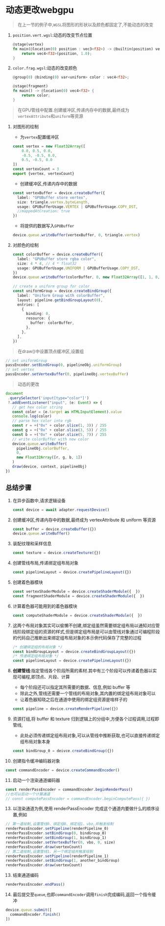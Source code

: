 
# 动态更改webgpu

>在上一节的例子中,`WGSL`将图形的形状以及颜色都固定了,不能动态的改变

1. `position.vert.wgsl`:动态的改变节点位置

   ```rust
   @stage(vertex)
   fn main(@location(0) position : vec3<f32>) -> @builtin(position) vec4<f32> {
       return vec4<f32>(position, 1.0);
   }
   ```

2. `color.frag.wgsl`:动态的改变颜色

   ```rust
   @group(0) @binding(0) var<uniform> color : vec4<f32>;
   
   @stage(fragment)
   fn main() -> @location(0) vec4<f32> {
       return color;
   }
   ```

> 在GPU管线中配置.创建缓冲区,传递内存中的数据,最终成为`vertexAttribute`和`uniform`等资源

1. 对图形的绘制
   * 为`vertex`配置缓冲区

   ```ts
   const vertex = new Float32Array([
       0.0, 0.5, 0.0,
       -0.5, -0.5, 0.0,
       0.5, -0.5, 0.0
   ])
   const vertexCount = 3
   export {vertex, vertexCount}
   ```

   * 创建缓冲区,传递内存中的数据

   ```ts
   const vertexBuffer = device.createBuffer({
     label: "GPUBuffer store vertex",
     size: triangle.vertex.byteLength,
     usage: GPUBufferUsage.VERTEX | GPUBufferUsage.COPY_DST,
     //mappedAtCreation: true
   })
   ```

   * 将提供的数据写入`GPUBuffer`

   ```ts
   device.queue.writeBuffer(vertexBuffer, 0, triangle.vertex)
   ```

2. 对颜色的绘制

   ```ts
   const colorBuffer = device.createBuffer({
     label: "GPUBuffer store rgba color",
     size: 4 * 4, // 4 * float32
     usage: GPUBufferUsage.UNIFORM | GPUBufferUsage.COPY_DST,
   })
   device.queue.writeBuffer(colorBuffer, 0, new Float32Array([1, 1, 0, 1]))
 
   // create a uniform group for color
   const uniformGroup = device.createBindGroup({
     label: "Uniform Group with colorBuffer",
     layout: pipeline.getBindGroupLayout(0),
     entries: [
       {
         binding: 0,
         resource: {
           buffer: colorBuffer,
         },
       },
     ],
   })
   ```

> 在draw()中设置顶点缓冲区,设置组

   ```ts
  // set uniformGroup
  passEncoder.setBindGroup(0, pipelineObj.uniformGroup)
  // set vertex
  passEncoder.setVertexBuffer(0, pipelineObj.vertexBuffer)
   ```

> 动态的更改

   ```ts
   document
    .querySelector('input[type="color"]')
    ?.addEventListener("input", (e: Event) => {
      // get hex color string
      const color = (e.target as HTMLInputElement).value
      console.log(color)
      // parse hex color into rgb
      const r = +("0x" + color.slice(1, 3)) / 255
      const g = +("0x" + color.slice(3, 5)) / 255
      const b = +("0x" + color.slice(5, 7)) / 255
      // write colorBuffer with new color
      device.queue.writeBuffer(
        pipelineObj.colorBuffer,
        0,
        new Float32Array([r, g, b, 1])
      )
      draw(device, context, pipelineObj)
   })
   ```

## 总结步骤

1. 在异步函数中,请求逻辑设备

   ```ts
   const device = await adapter.requestDevice()
   ```

2. 创建缓冲区,传递内存中的数据,最终成为 vertexAttribute 和 uniform 等资源

   ```ts
   const buffer = device.createBuffer({})
   device.queue.writeBuffer()
   ```

3. 装配纹理和采样信息

   ```ts
   const texture = device.createTexture({})
   ```

4. 创建管线布局,传递绑定组布局对象

   ```ts
   const pipelineLayout = device.createPipelineLayout({})
   ```

5. 创建着色器模块

   ```ts
   const vertexShaderModule = device.createShaderModule({  })
   const fragmentShaderModule = device.createShaderModule({  })
   ```

6. 计算着色器可能用到的着色器模块

   ```ts
   const computeShaderModule = device.createShaderModule({  })
   ```

7. 这两个布局对象其实可以偷懒不创建,绑定组虽然需要绑定组布局以通知对应管线阶段绑定组的资源的样式,但是绑定组布局是可以由管线对象通过可编程阶段的代码自己推断出来绑定组布局对象的本示例代码保存了完整的过程

   ```ts
   /* 创建绑定组的布局对象 */
   const bindGroupLayout = device.createBindGroupLayout({})
   /* 传递绑定组布局对象 */
   const pipelineLayout = device.createPipelineLayout({})
   ```

8. **创建管线**:指定管线各个阶段所需的素材.其中有三个阶段可以传递着色器以实现可编程,即顶点、片段、计算
   * 每个阶段还可以指定其所需要的数据、信息,例如 buffer 等
   * 除此之外,管线还需要一个管线的布局对象,其内置的绑定组布局对象可以
   * 让着色器知晓之后在通道中使用的绑定组资源是啥样子的

   ```ts
   const pipeline = device.createRenderPipeline({})
   ```

9. 资源打组,将 buffer 和 texture 归到逻辑上的分组中,方便各个过程调用,过程即管线,
   * 此处必须传递绑定组布局对象,可以从管线中推断获取,也可以直接传递绑定组布局对象本身

   ```ts
   const bindGroup_0 = deivce.createBindGroup({})
   ```

10. 创建指令缓冲编码器对象

   ```ts
   const commandEncoder = device.createCommandEncoder()
   ```

11. 启动一个渲染通道编码器

   ```ts
   const renderPassEncoder = commandEncoder.beginRenderPass()   
   //也可以启动一个计算通道
   // const computePassEncoder = commandEncoder.beginComputePass({ }) 
   ```

13. 以渲染通道为例,使用 renderPassEncoder 完成这个通道内要做什么的顺序设置,例如

   ```ts
   // 第一道绘制,设置管线0、绑定组0、绑定组1、vbo,并触发绘制
   renderPassEncoder.setPipeline(renderPipeline_0)
   renderPassEncoder.setBindGroup(0, bindGroup_0)
   renderPassEncoder.setBindGroup(1, bindGroup_1)
   renderPassEncoder.setVertexBuffer(0, vbo, 0, size)
   renderPassEncoder.draw(vertexCount)
   // 第二道绘制,设置管线1、另一个绑定组并触发绘制
   renderPassEncoder.setPipeline(renderPipeline_1)
   renderPassEncoder.setBindGroup(1, another_bindGroup)
   renderPassEncoder.draw(vertexCount)
   ```

13. 结束通道编码

   ```ts
   renderPassEncoder.endPass()
   ```

14. 最后提交至`queue`,也即`commandEncoder`调用`finish`完成编码,返回一个指令缓冲

   ```ts
   device.queue.submit([
     commandEncoder.finish()
   ])
   ```
